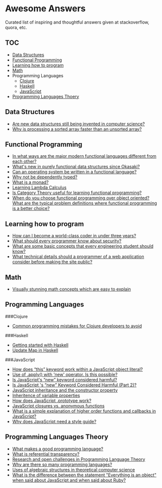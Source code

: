 Awesome Answers
===

Curated list of inspiring and thoughtful answers given at stackoverflow, quora, etc.

TOC
---

 - [Data Structures](#data-structures)
 - [Functional Programming](#functional-programming)
 - [Learning how to program](#learning-how-to-program)
 - [Math](#math)
 - Programming Languages
 	- [Clojure](#clojure)
	- [Haskell](#haskell)
 	- [JavaScript](#javascript)
 - [Programming Languages Thoery](#programming-languages-theory)

Data Structures
---

 - [Are new data structures still being invented in computer science?](http://qr.ae/QHYgb)
 - [Why is processing a sorted array faster than an unsorted array?](http://stackoverflow.com/questions/11227809/why-is-processing-a-sorted-array-faster-than-an-unsorted-array)

Functional Programming
---

- [In what ways are the major modern functional languages different from each other?](http://qr.ae/QHK6v)
- [What's new in purely functional data structures since Okasaki?](http://cstheory.stackexchange.com/a/1550/32199)
- [Can an operating system be written in a functional language?](http://qr.ae/QHAOS)
- [Why not be dependently typed?](http://stackoverflow.com/a/13241158/1766338)
- [What is a monad?](http://stackoverflow.com/a/194207/1766338)
- [Learning Lambda Calculus](http://math.stackexchange.com/a/30667)
- [Is Category Theory useful for learning functional programming?](http://cs.stackexchange.com/a/3256/29071)
- [When do you choose functional programming over object oriented? What are the typical problem definitions where functional programming is a better choice?](http://stackoverflow.com/questions/2078978/functional-programming-vs-object-oriented-programming)

Learning how to program
---

 - [How can I become a world-class coder in under three years?](http://qr.ae/E8UPT)
 - [What should every programmer know about security?](http://stackoverflow.com/q/2794016)
 - [What are some basic concepts that every engineering student should know?](http://qr.ae/k6Ekm)
 - [What technical details should a programmer of a web application consider before making the site public?](http://programmers.stackexchange.com/q/46716)

Math
---

 - [Visually stunning math concepts which are easy to explain](http://math.stackexchange.com/questions/733754/visually-stunning-math-concepts-which-are-easy-to-explain)

Programming Languages
---

###Clojure
- [Common programming mistakes for Clojure developers to avoid](http://stackoverflow.com/a/2021343/1766338)

###Haskell
- [Getting started with Haskell](http://stackoverflow.com/a/1016986/1766338)
- [Update Map in Haskell](http://codereview.stackexchange.com/a/57850)

###JavaScript
- [How does “this” keyword work within a JavaScript object literal?](http://stackoverflow.com/a/134149/1766338)
- [Use of .apply() with 'new' operator. Is this possible?](http://stackoverflow.com/a/1608546/1766338)
- [Is JavaScript's “new” keyword considered harmful?](http://stackoverflow.com/a/383503/1766338)
- [Is JavaScript 's “new” Keyword Considered Harmful (Part 2)?](http://stackoverflow.com/a/6375254/1766338)
- [JavaScript inheritance and the constructor property](http://stackoverflow.com/a/8096017/1766338)
- [Inheritence of variable properties](http://stackoverflow.com/a/15461601/1766338)
- [How does JavaScript .prototype work?](http://stackoverflow.com/a/572996/1766338)
- [JavaScript closures vs. anonymous functions](http://stackoverflow.com/a/12931785/1766338)
- [What is a simple explanation of higher order functions and callbacks in JavaScript?](http://www.quora.com/What-is-a-simple-explanation-of-higher-order-functions-and-callbacks-in-JavaScript)
- [Why does JavaScript need a style guide?](https://github.com/airbnb/javascript/issues/102)

Programming Languages Theory
---
 - [What makes a good programming language?](http://qr.ae/QHArY)
 - [What is referential transparency?](http://stackoverflow.com/a/9859966/565303)
 - [Research and open challenges in Programming Language Theory](http://cstheory.stackexchange.com/a/17870/32199)
 - [Why are there so many programming languages?](http://cs.stackexchange.com/a/458/29071)
 - [Uses of algebraic structures in theoretical computer science](http://cstheory.stackexchange.com/a/10929/32199)
 - [What is the difference between the statement "Everything is an object" when said about JavaScript and when said about Ruby?](http://qr.ae/Q973e)
